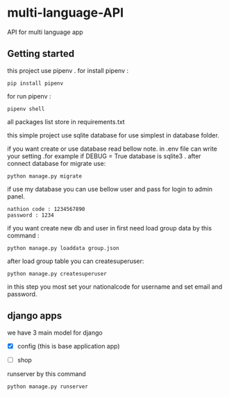 # multi-language-API
API for multi language app 



## Getting started
this project use pipenv .
for install pipenv :
``` 
pip install pipenv
```
for run pipenv :
``` 
pipenv shell
```

all packages list store in requirements.txt

this simple project use sqlite database for use simplest in database folder.

if you want create or use database read bellow note.
in .env file can write your setting .for example if DEBUG = True database is sqlite3 .
after connect database for migrate use:
```
python manage.py migrate
```
if use my database you can use bellow user and pass for login to admin panel.
```
nathion code : 1234567890
password : 1234
```
if you want create new db and user in first need load group data by this command :
```
python manage.py loaddata group.json
```

after load group table you can createsuperuser:
```
python manage.py createsuperuser
```
in this step you most set your nationalcode for username and set email and password.



## django apps 
we have 3 main model for django 
- [X] config (this is base application app)
- [ ] shop



runserver by this command
```
python manage.py runserver
```